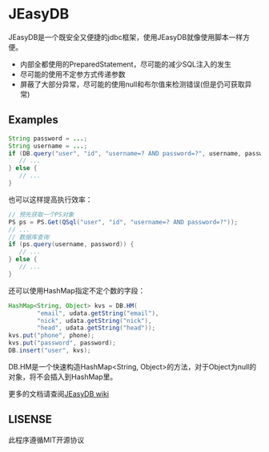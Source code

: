 # JEasyDB

JEasyDB是一个既安全又便捷的jdbc框架，使用JEasyDB就像使用脚本一样方便。

- 内部全都使用的PreparedStatement，尽可能的减少SQL注入的发生
- 尽可能的使用不定参方式传递参数
- 屏蔽了大部分异常，尽可能的使用null和布尔值来检测错误(但是仍可获取异常)

## Examples

```java
String password = ...;
String username = ...;
if (DB.query("user", "id", "username=? AND password=?", username, password)) {
   // ...
} else {
   // ...
}
```
也可以这样提高执行效率：
```java
// 预先获取一个PS对象
PS ps = PS.Get(QSql("user", "id", "username=? AND password=?"));
// ...
// 数据库查询
if (ps.query(username, password)) {
   // ...
} else {
   // ...
}
```
还可以使用HashMap指定不定个数的字段：
```java
HashMap<String, Object> kvs = DB.HM(
        "email", udata.getString("email"),
        "nick", udata.getString("nick"),
        "head", udata.getString("head"));
kvs.put("phone", phone);
kvs.put("password", password);
DB.insert("user", kvs);
```
DB.HM是一个快速构造HashMap<String, Object>的方法，对于Object为null的对象，将不会插入到HashMap里。

更多的文档请查阅[JEasyDB wiki](https://github.com/luzhlon/JEasyDB/wiki)

## LISENSE

此程序遵循MIT开源协议

